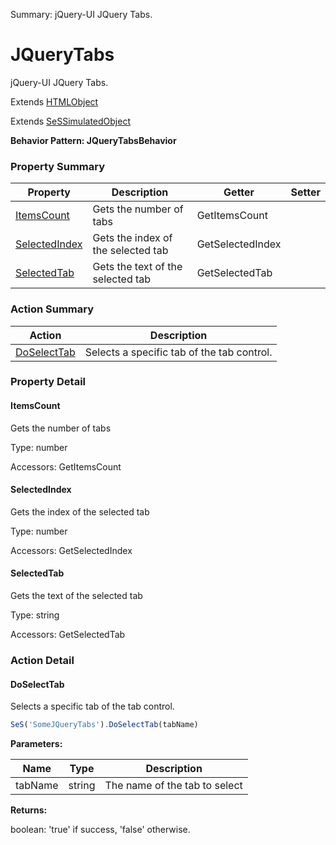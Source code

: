 Summary: jQuery-UI JQuery Tabs.

# JQueryTabs

jQuery-UI JQuery Tabs.
 
Extends [HTMLObject](HTMLObject.md)

Extends [SeSSimulatedObject](SeSSimulatedObject.md)





**Behavior Pattern: JQueryTabsBehavior**


<!-- ============================== property summary ========================== -->

  

### Property Summary

| **Property** | **Description** | **Getter** | **Setter** |
| ------------ | --------------- | ---------- | ---------- |
| [ItemsCount](#itemscount) | Gets the number of tabs | GetItemsCount |  |
| [SelectedIndex](#selectedindex) | Gets the index of the selected tab | GetSelectedIndex |  |
| [SelectedTab](#selectedtab) | Gets the text of the selected tab | GetSelectedTab |  |



  
<!-- ============================== action summary ========================== -->



### Action Summary

|  **Action** | **Description** | 
| ----------- | --------------- |
|  [DoSelectTab](#doselecttab) | Selects a specific tab of the tab control. |




<!-- ============================== property detail ========================== -->
  
### Property Detail
    
<a name="ItemsCount"></a>
#### ItemsCount


Gets the number of tabs

      
  
      
Type: number
      
      
Accessors: GetItemsCount
      
    
<a name="SelectedIndex"></a>
#### SelectedIndex


Gets the index of the selected tab

      
  
      
Type: number
      
      
Accessors: GetSelectedIndex
      
    
<a name="SelectedTab"></a>
#### SelectedTab


Gets the text of the selected tab

      
  
      
Type: string
      
      
Accessors: GetSelectedTab
      
    
  
  
<!-- ============================== action detail ========================== -->
  
### Action Detail
    
<a name="DoSelectTab"></a>    
#### DoSelectTab

Selects a specific tab of the tab control.

```javascript
SeS('SomeJQueryTabs').DoSelectTab(tabName)
```


**Parameters:**

|  **Name** | **Type** | **Description** |
| ---------- | -------- | --------------- |
| tabName | string |  The name of the tab to select |




**Returns:**

boolean: 'true' if success, 'false' otherwise.



<a name="see.also.jquerytabs.doselecttab"></a>

  

